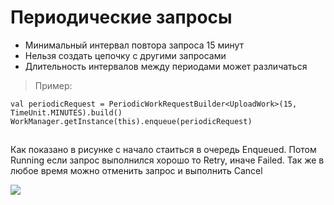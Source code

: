 # Периодические запросы

* Минимальный интервал повтора запроса 15 минут
* Нельзя создать цепочку с другими запросами
* Длительность интервалов между периодами может различаться

> Пример:

```
val periodicRequest = PeriodicWorkRequestBuilder<UploadWork>(15, TimeUnit.MINUTES).build()
WorkManager.getInstance(this).enqueue(periodicRequest)
```

![](data:image/gif;base64,R0lGODlhAQABAPABAP///wAAACH5BAEKAAAALAAAAAABAAEAAAICRAEAOw==)![](data:image/gif;base64,R0lGODlhAQABAPABAP///wAAACH5BAEKAAAALAAAAAABAAEAAAICRAEAOw== "Click and drag to move")

Как показано в рисунке с начало стаиться в очередь Enqueued. Потом Running если запрос выполнился хорошо то Retry, иначе Failed. Так же в любое время можно отменить запрос и выполнить Cancel

![](https://ucarecdn.com/8f1dc29f-fe50-4df2-b1bb-6fb9ab17af47/)![](data:image/gif;base64,R0lGODlhAQABAPABAP///wAAACH5BAEKAAAALAAAAAABAAEAAAICRAEAOw== "Click and drag to move")
